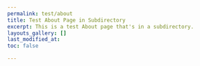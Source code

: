 ```yaml
---
permalink: test/about
title: Test About Page in Subdirectory
excerpt: This is a test About page that's in a subdirectory.
layouts_gallery: []
last_modified_at: 
toc: false

---
```

